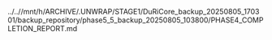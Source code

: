 ../..//mnt/h/ARCHIVE/.UNWRAP/STAGE1/DuRiCore_backup_20250805_170301/backup_repository/phase5_5_backup_20250805_103800/PHASE4_COMPLETION_REPORT.md